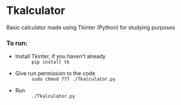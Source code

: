 # Tkalculator
Basic calculator made using Tkinter (Python) for studying purposes

<h3>To run:</h3>
<ul>
  <li>
    Install Tkinter, if you haven't already
    <code>
      pip install tk
    </code>
  </li>
  <li>
    Give run permission to the code
    <code>
      sudo chmod 777 ./Tkalculator.py
    </code>
  </li>
  <li>
    Run
    <code>
      ./Tkalculator.py
    </code>
  </li>
</ul>
